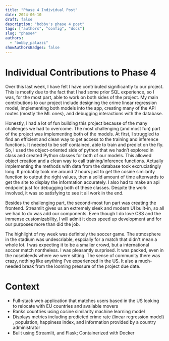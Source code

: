 ```yaml
---
title: "Phase 4 Individual Post"
date: 2024-06-10
draft: false
description: "bobby's phase 4 post"
tags: ["authors", "config", "docs"]
slug: "phase4"
authors:
  - "bobby_palazzi"
showAuthorsBadges: false
---
```


# Individual Contributions to Phase 4

Over this last week, I have felt I have contributed significantly to our project. This is mostly due to the fact that I had some prior SQL experience, so I was, for the most part, able to work on both sides of the project. My main contributions to our project include designing the crime linear regression model, implementing both models into the app, creating many of the API routes (mostly the ML ones), and debugging interactions with the database.

Honestly, I had a lot of fun building this project because of the many challenges we had to overcome. The most challenging (and most fun) part of the project was implementing both of the models. At first, I struggled to find an efficient and clean way to get access to the training and inference functions. It needed to be self contained, able to train and predict on the fly. So, I used the object-oriented side of python that we hadn’t explored in class and created Python classes for both of our models. This allowed object creation and a clean way to call training/inference functions. Actually implementing the methods with data from the database took excruciatingly long. It probably took me around 2 hours just to get the cosine similarity function to output the right values, then a solid amount of time afterwards to get the site to display the information accurately. I also had to make an api endpoint just for debugging both of these classes. Despite the work involved, it was so satisfying to see it all work in the end. 

Besides the challenging part, the second-most fun part was creating the frontend. Streamlit gives us an extremely sleek and modern UI built-in, so all we had to do was add our components. Even though I do love CSS and the immense customizability, I will admit it does speed up development and for our purposes more than did the job. 

The highlight of my week was definitely the soccer game. The atmosphere in the stadium was undescriable, espcially for a match that didn't mean a whole lot. I was expecting it to be a smaller crowd, but a international soccer match nontheless. I was pleasantly surprised. It was packed, even in the nosebleeds where we were sitting. The sense of community there was crazy, nothing like anything I've experienced in the US. It also a much-needed break from the looming pressure of the project due date. 

# Context
- Full-stack web application that matches users based in the US looking to relocate with EU countries and available movers
- Ranks countries using cosine similarity machine learning model
- Displays metrics including predicted crime rate (linear regression model) , population, happiness index, and information provided  by a country administrator
- Built using Streamlit, and Flask; Containerized with Docker


